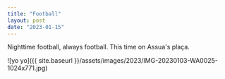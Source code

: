 ```yaml
---
title: "Football"
layout: post
date: "2023-01-15"
---
```


Nighttime football, always football. This time on Assua's plaça.

![yo yo]({{ site.baseurl }}/assets/images/2023/IMG-20230103-WA0025-1024x771.jpg)
